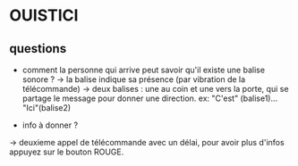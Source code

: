 # OUISTICI

## questions

- comment la personne qui arrive peut savoir qu'il existe une balise sonore ?
-> la balise indique sa présence (par vibration de la télécommande)
-> deux balises : une au coin et une vers la porte, qui se partage le message pour donner une direction. 
	ex:  "C'est" (balise1)... "Ici"(balise2)
	
- info à donner ?


-> deuxieme appel de télécommande avec un délai, pour avoir plus d'infos appuyez sur le bouton ROUGE.



